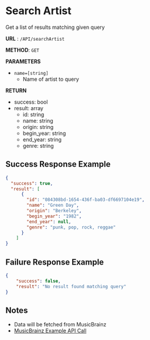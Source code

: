 # Search Artist

Get a list of results matching given query

**URL** : `/API/searchArtist`

**METHOD**: `GET`

**PARAMETERS**<br>
* `name=[string]`
	* Name of artist to query

**RETURN**<br>
* success: bool
* result: array 
	* id: string
	* name: string
	* origin: string
	* begin_year: string
	* end_year: string
	* genre: string

## Success Response Example
```json
{
  "success": true,
  "result": [
      {
        "id": "084308bd-1654-436f-ba03-df6697104e19",
        "name": "Green Day",
        "origin": "Berkeley",
		"begin_year": "1982",
		"end_year": null,
		"genre": "punk, pop, rock, reggae"
      }
    ]
}
```

## Failure Response Example
```json
{
	"success": false,
	"result": "No result found matching query"
}
```

## Notes
* Data will be fetched from MusicBrainz
* [MusicBrainz Example API Call](https://musicbrainz.org/ws/2/artist/?query=green%20day&fmt=json)

